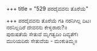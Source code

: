 +++
title = "529 ಪರದೈವವನು ತೊರೆಯೆ"

+++
ಪರದೈವವನು ತೊರೆಯೆ ಗತಿ ನರನಿಗಿಲ್ಲ ದಿಟ।  
ನರನಿಲ್ಲದಿರೆ ದೇವನನು ಕೇಳ್ವರಾರು?॥  
ಪುರುಷತೆಯೆ ಸೇತುವೆ ಮೃಗತ್ವದಿಂ ದಿವ್ಯತೆಗೆ।  
ಮುರಿಯದಿರು ಸೇತುವೆಯ - ಮಂಕುತಿಮ್ಮ॥  
